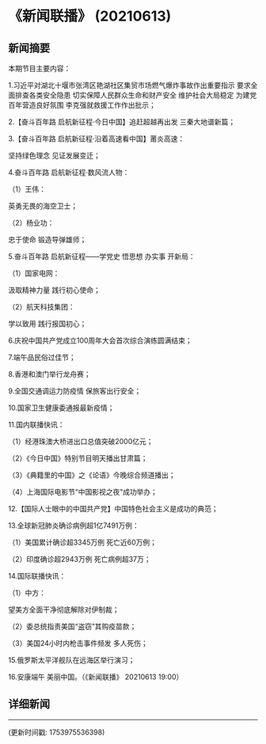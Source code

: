 # 《新闻联播》 (20210613)

## 新闻摘要

本期节目主要内容：


1.习近平对湖北十堰市张湾区艳湖社区集贸市场燃气爆炸事故作出重要指示 要求全面排查各类安全隐患 切实保障人民群众生命和财产安全 维护社会大局稳定 为建党百年营造良好氛围 李克强就救援工作作出批示；


2.【奋斗百年路 启航新征程·今日中国】追赶超越再出发 三秦大地谱新篇；


3.【奋斗百年路 启航新征程·沿着高速看中国】莆炎高速：

坚持绿色理念 见证发展变迁；


4.奋斗百年路 启航新征程·数风流人物：


（1）王伟：

英勇无畏的海空卫士；


（2）杨业功：

忠于使命 锻造导弹雄师；


5.奋斗百年路 启航新征程——学党史 悟思想 办实事 开新局：


（1）国家电网：

汲取精神力量 践行初心使命；


（2）航天科技集团：

学以致用 践行报国初心；


6.庆祝中国共产党成立100周年大会首次综合演练圆满结束；


7.端午品民俗过佳节；


8.香港和澳门举行龙舟赛；


9.全国交通调运力防疫情 保旅客出行安全；


10.国家卫生健康委通报最新疫情；


11.国内联播快讯：


（1）经港珠澳大桥进出口总值突破2000亿元；


（2）《今日中国》特别节目明天播出甘肃篇；


（3）《典籍里的中国》之《论语》今晚综合频道播出；


（4）上海国际电影节“中国影视之夜”成功举办；


12.【国际人士眼中的中国共产党】中国特色社会主义是成功的典范；


13.全球新冠肺炎确诊病例超1亿7491万例：


（1）美国累计确诊超3345万例 死亡近60万例；


（2）印度确诊超2943万例 死亡病例超37万；


14.国际联播快讯：


（1）中方：

望美方全面干净彻底解除对伊制裁；


（2）委总统指责美国“盗窃”其购疫苗款；


（3）美国24小时内枪击事件频发 多人死伤；


15.俄罗斯太平洋舰队在远海区举行演习；


16.安康端午 美丽中国。（《新闻联播》 20210613 19:00）

## 详细新闻

---

(更新时间戳: 1753975536398)

